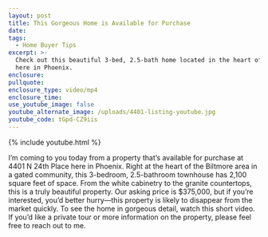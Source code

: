 ```yaml
---
layout: post
title: This Gorgeous Home is Available for Purchase
date:
tags:
  - Home Buyer Tips
excerpt: >-
  Check out this beautiful 3-bed, 2.5-bath home located in the heart of Biltmore
  here in Phoenix.
enclosure:
pullquote:
enclosure_type: video/mp4
enclosure_time:
use_youtube_image: false
youtube_alternate_image: /uploads/4401-listing-youtube.jpg
youtube_code: tGpd-CZ9iis
---
```


{% include youtube.html %}

I’m coming to you today from a property that’s available for purchase at 4401 N 24th Place here in Phoenix. Right at the heart of the Biltmore area in a gated community, this 3-bedroom, 2.5-bathroom townhouse has 2,100 square feet of space. From the white cabinetry to the granite countertops, this is a truly beautiful property. Our asking price is $375,000, but if you’re interested, you’d better hurry—this property is likely to disappear from the market quickly. To see the home in gorgeous detail, watch this short video. If you’d like a private tour or more information on the property, please feel free to reach out to me.